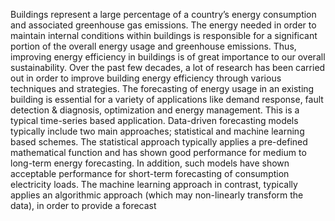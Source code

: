 Buildings represent a large percentage of a country’s energy consumption and associated greenhouse gas emissions. The energy needed in order to maintain internal conditions within buildings is responsible for a significant portion of the overall energy usage and greenhouse emissions. Thus, improving energy efficiency in buildings is of great importance to our overall sustainability. Over the past few decades, a lot of research has been carried out in order to improve building energy efficiency through various techniques and strategies. The forecasting of energy usage in an existing building is essential for a variety of applications like demand response, fault detection & diagnosis, optimization and energy management. This is a typical time-series based application. Data-driven forecasting models typically include two main approaches; statistical and machine learning based schemes. The statistical approach typically applies a pre-defined mathematical function and has shown good performance for medium to long-term energy forecasting. In addition, such models have shown acceptable performance for short-term forecasting of consumption electricity loads. The machine learning approach in contrast, typically applies an algorithmic approach (which may non-linearly transform the data), in order to provide a forecast
